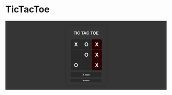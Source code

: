 # TicTacToe

![image](https://github.com/Axstr0n/Projects/blob/main/HTML/TicTacToe/example.png?raw=true)

